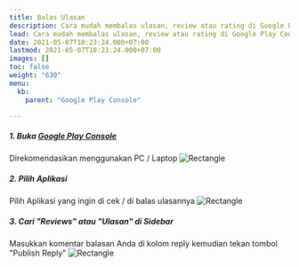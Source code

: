 ```yaml
---
title: Balas Ulasan
description: Cara mudah membalas ulasan, review atau rating di Google Play Console.
lead: Cara mudah membalas ulasan, review atau rating di Google Play Console.
date: 2021-05-07T10:23:24.000+07:00
lastmod: 2021-05-07T10:23:24.000+07:00
images: []
toc: false
weight: "630"
menu: 
  kb:
    parent: "Google Play Console"

---
```

##### 1. Buka <a href="http://play.google.com/console" target="_blank">Google Play Console</a>
Direkomendasikan menggunakan PC / Laptop
<img src="/images/gpc-reply-1.png" class="img-fluid" alt="Rectangle" caption="<em>Rectangle</em>" class="border-0"><br>

##### 2. Pilih Aplikasi
Pilih Aplikasi yang ingin di cek / di balas ulasannya
<img src="/images/gpc-reply-2.png" class="img-fluid" alt="Rectangle" caption="<em>Rectangle</em>" class="border-0"><br>

##### 3. Cari "Reviews" atau "Ulasan" di Sidebar
Masukkan komentar balasan Anda di kolom reply kemudian tekan tombol "Publish Reply"
<img src="/images/gpc-reply-3.png" class="img-fluid" alt="Rectangle" caption="<em>Rectangle</em>" class="border-0">